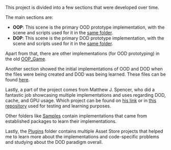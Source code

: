 This project is divided into a few sections that were developed over time.

The main sections are:

* **OOP**: This scene is the primary OOD prototype implementation, with the scene and scripts used for it in the [same folder](Assets/Scenes/OOP).
* **DOP**: This scene is the primary DOD prototype implementation, with the scene and scripts used for it in the [same folder](Assets/Scenes/DOP).

Apart from that, there are other implementations (for OOD prototyping) in the old [OOP_Game](Assets/Scripts/OOP_Game).

Another section showed the initial implementations of OOD and DOD when the files were being created and DOD was being learned. These files can be found [here](Assets/Testing/Test%20Scenes).

Lastly, a part of the project comes from Matthew J. Spencer, who did a fantastic job showcasing multiple implementations and uses regarding DOD, cache, and GPU usage. Which project can be found on [his link](https://github.com/Matthew-J-Spencer/pushing-unity) or in [this repository](Assets/Testing/_Game) used for testing and learning purposes.

Other folders like [Samples](Assets/Samples) contain implementations that came from established packages to learn their implementations.

Lastly, the [Plugins](Assets/Plugins) folder contains multiple Asset Store projects that helped me to learn more about the implementations and code-specific problems and studying about the DOD paradigm overall.
